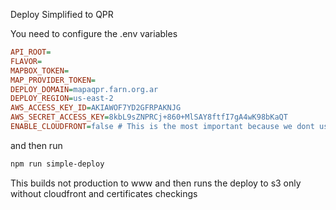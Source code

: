 Deploy Simplified to QPR

You need to configure the .env variables 

```ini
API_ROOT=
FLAVOR=
MAPBOX_TOKEN=
MAP_PROVIDER_TOKEN=
DEPLOY_DOMAIN=mapaqpr.farn.org.ar
DEPLOY_REGION=us-east-2
AWS_ACCESS_KEY_ID=AKIAWOF7YD2GFRPAKNJG
AWS_SECRET_ACCESS_KEY=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
ENABLE_CLOUDFRONT=false # This is the most important because we dont use cloudfront rigth now
```
and then run

```bash
npm run simple-deploy
```

This builds not production to www and then runs the deploy to s3 only without cloudfront and certificates checkings 
